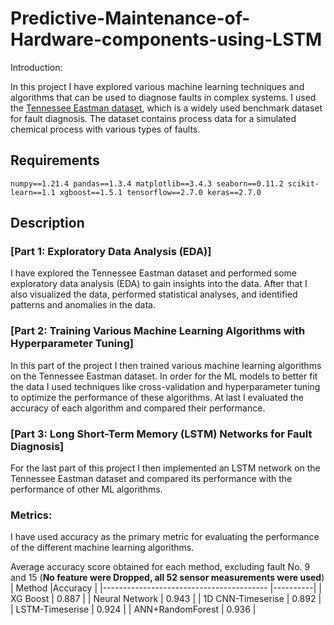 # Predictive-Maintenance-of-Hardware-components-using-LSTM

Introduction:

In this project I have explored various machine learning techniques and algorithms that can be used to diagnose faults in complex systems. I used the [Tennessee Eastman dataset](https://www.kaggle.com/datasets/averkij/tennessee-eastman-process-simulation-dataset), which is a widely used benchmark dataset for fault diagnosis. The dataset contains process data for a simulated chemical process with various types of faults.


## Requirements
`numpy==1.21.4
pandas==1.3.4
matplotlib==3.4.3
seaborn==0.11.2
scikit-learn==1.1
xgboost==1.5.1
tensorflow==2.7.0
keras==2.7.0`

## Description

### [Part 1: Exploratory Data Analysis (EDA)]
I have explored the Tennessee Eastman dataset and performed some exploratory data analysis (EDA) to gain insights into the data. After that I also visualized the data, performed statistical analyses, and identified patterns and anomalies in the data.

### [Part 2: Training Various Machine Learning Algorithms with Hyperparameter Tuning]
In this part of the project I then trained various machine learning algorithms on the Tennessee Eastman dataset. In order for the ML models to better fit the data I used techniques like cross-validation and hyperparameter tuning to optimize the performance of these algorithms. At last I evaluated the accuracy of each algorithm and compared their performance.

### [Part 3: Long Short-Term Memory (LSTM) Networks for Fault Diagnosis]
For the last part of this project I then implemented an LSTM network on the Tennessee Eastman dataset and compared its performance with the performance of other ML algorithms.

### Metrics:
I have used accuracy as the primary metric for evaluating the performance of the different machine learning algorithms.


Average accuracy score obtained for each method, excluding fault No. 9 and 15 (**No feature were Dropped, all 52 sensor measurements were used**)
| Method                                    |Accuracy  |
|-----------------------------------------  |----------|
| XG Boost                                  |  0.887   |
| Neural Network                            |  0.943   |
| 1D CNN-Timeserise                         |  0.892   |
| LSTM-Timeserise                           |  0.924   |
| ANN+RandomForest                          |  0.936   |
